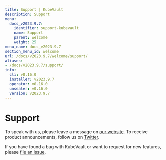 ```yaml
---
title: Support | KubeVault
description: Support
menu:
  docs_v2023.9.7:
    identifier: support-kubevault
    name: Support
    parent: welcome
    weight: 25
menu_name: docs_v2023.9.7
section_menu_id: welcome
url: /docs/v2023.9.7/welcome/support/
aliases:
- /docs/v2023.9.7/support/
info:
  cli: v0.16.0
  installer: v2023.9.7
  operator: v0.16.0
  unsealer: v0.16.0
  version: v2023.9.7
---
```


# Support

To speak with us, please leave a message on [our website](https://appscode.com/contact/). To receive product announcements, follow us on [Twitter](https://twitter.com/KubeVault).

If you have found a bug with KubeVault or want to request for new features, please [file an issue](https://github.com/kubevault/project/issues/new).
